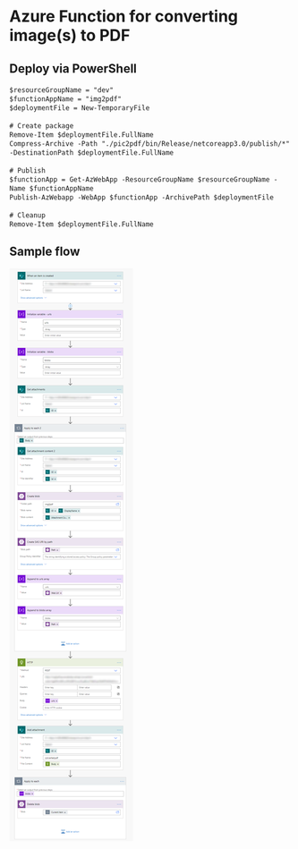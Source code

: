 # Azure Function for converting image(s) to PDF


## Deploy via PowerShell

```
$resourceGroupName = "dev"
$functionAppName = "img2pdf"
$deploymentFile = New-TemporaryFile

# Create package
Remove-Item $deploymentFile.FullName
Compress-Archive -Path "./pic2pdf/bin/Release/netcoreapp3.0/publish/*" -DestinationPath $deploymentFile.FullName

# Publish
$functionApp = Get-AzWebApp -ResourceGroupName $resourceGroupName -Name $functionAppName
Publish-AzWebapp -WebApp $functionApp -ArchivePath $deploymentFile

# Cleanup
Remove-Item $deploymentFile.FullName
```

## Sample flow

![Flow](doc/flow.png "Flow")
